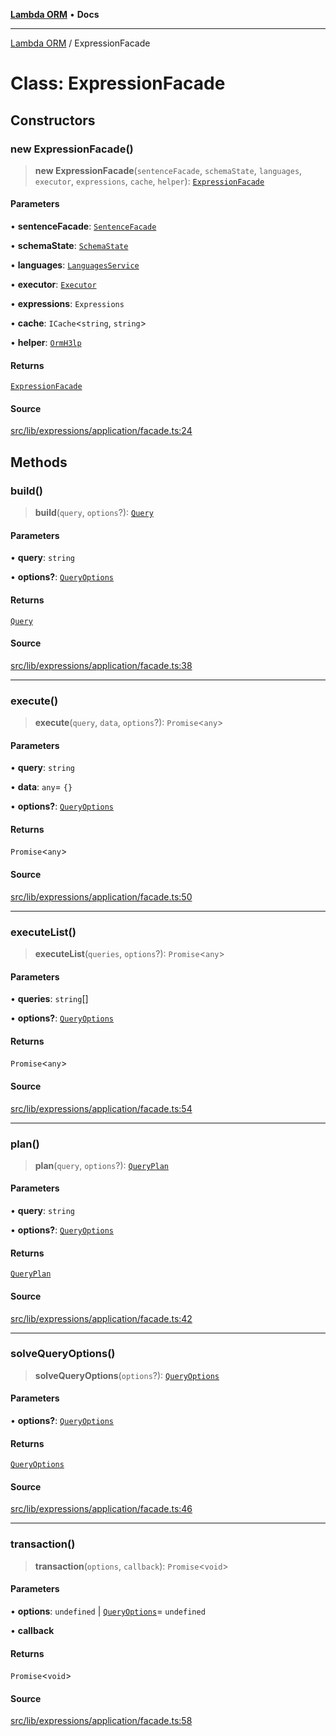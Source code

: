 [**Lambda ORM**](../README.md) • **Docs**

***

[Lambda ORM](../README.md) / ExpressionFacade

# Class: ExpressionFacade

## Constructors

### new ExpressionFacade()

> **new ExpressionFacade**(`sentenceFacade`, `schemaState`, `languages`, `executor`, `expressions`, `cache`, `helper`): [`ExpressionFacade`](ExpressionFacade.md)

#### Parameters

• **sentenceFacade**: [`SentenceFacade`](SentenceFacade.md)

• **schemaState**: [`SchemaState`](SchemaState.md)

• **languages**: [`LanguagesService`](LanguagesService.md)

• **executor**: [`Executor`](../interfaces/Executor.md)

• **expressions**: `Expressions`

• **cache**: `ICache`\<`string`, `string`\>

• **helper**: [`OrmH3lp`](OrmH3lp.md)

#### Returns

[`ExpressionFacade`](ExpressionFacade.md)

#### Source

[src/lib/expressions/application/facade.ts:24](https://github.com/lambda-orm/lambdaorm/blob/f8c82a2cc7a2807ec58a8f880e271d3fde41079e/src/lib/expressions/application/facade.ts#L24)

## Methods

### build()

> **build**(`query`, `options`?): [`Query`](Query.md)

#### Parameters

• **query**: `string`

• **options?**: [`QueryOptions`](../interfaces/QueryOptions.md)

#### Returns

[`Query`](Query.md)

#### Source

[src/lib/expressions/application/facade.ts:38](https://github.com/lambda-orm/lambdaorm/blob/f8c82a2cc7a2807ec58a8f880e271d3fde41079e/src/lib/expressions/application/facade.ts#L38)

***

### execute()

> **execute**(`query`, `data`, `options`?): `Promise`\<`any`\>

#### Parameters

• **query**: `string`

• **data**: `any`= `{}`

• **options?**: [`QueryOptions`](../interfaces/QueryOptions.md)

#### Returns

`Promise`\<`any`\>

#### Source

[src/lib/expressions/application/facade.ts:50](https://github.com/lambda-orm/lambdaorm/blob/f8c82a2cc7a2807ec58a8f880e271d3fde41079e/src/lib/expressions/application/facade.ts#L50)

***

### executeList()

> **executeList**(`queries`, `options`?): `Promise`\<`any`\>

#### Parameters

• **queries**: `string`[]

• **options?**: [`QueryOptions`](../interfaces/QueryOptions.md)

#### Returns

`Promise`\<`any`\>

#### Source

[src/lib/expressions/application/facade.ts:54](https://github.com/lambda-orm/lambdaorm/blob/f8c82a2cc7a2807ec58a8f880e271d3fde41079e/src/lib/expressions/application/facade.ts#L54)

***

### plan()

> **plan**(`query`, `options`?): [`QueryPlan`](../interfaces/QueryPlan.md)

#### Parameters

• **query**: `string`

• **options?**: [`QueryOptions`](../interfaces/QueryOptions.md)

#### Returns

[`QueryPlan`](../interfaces/QueryPlan.md)

#### Source

[src/lib/expressions/application/facade.ts:42](https://github.com/lambda-orm/lambdaorm/blob/f8c82a2cc7a2807ec58a8f880e271d3fde41079e/src/lib/expressions/application/facade.ts#L42)

***

### solveQueryOptions()

> **solveQueryOptions**(`options`?): [`QueryOptions`](../interfaces/QueryOptions.md)

#### Parameters

• **options?**: [`QueryOptions`](../interfaces/QueryOptions.md)

#### Returns

[`QueryOptions`](../interfaces/QueryOptions.md)

#### Source

[src/lib/expressions/application/facade.ts:46](https://github.com/lambda-orm/lambdaorm/blob/f8c82a2cc7a2807ec58a8f880e271d3fde41079e/src/lib/expressions/application/facade.ts#L46)

***

### transaction()

> **transaction**(`options`, `callback`): `Promise`\<`void`\>

#### Parameters

• **options**: `undefined` \| [`QueryOptions`](../interfaces/QueryOptions.md)= `undefined`

• **callback**

#### Returns

`Promise`\<`void`\>

#### Source

[src/lib/expressions/application/facade.ts:58](https://github.com/lambda-orm/lambdaorm/blob/f8c82a2cc7a2807ec58a8f880e271d3fde41079e/src/lib/expressions/application/facade.ts#L58)
